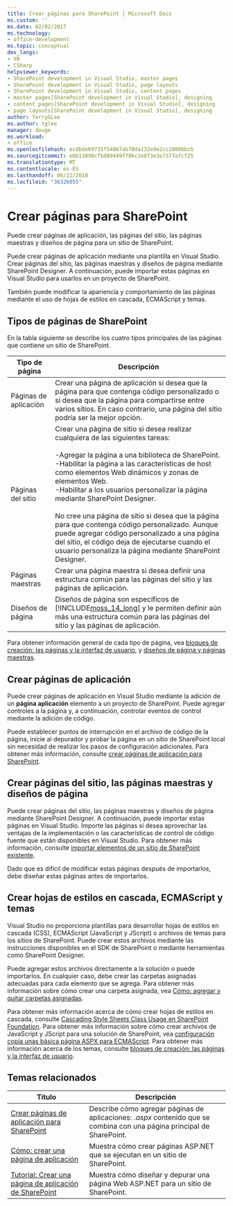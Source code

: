 ```yaml
---
title: Crear páginas para SharePoint | Microsoft Docs
ms.custom: ''
ms.date: 02/02/2017
ms.technology:
- office-development
ms.topic: conceptual
dev_langs:
- VB
- CSharp
helpviewer_keywords:
- SharePoint development in Visual Studio, master pages
- SharePoint development in Visual Studio, page layouts
- SharePoint development in Visual Studio, content pages
- master pages[SharePoint development in Visual Studio], designing
- content pages[SharePoint development in Visual Studio], designing
- page layouts[SharePoint development in Visual Studio], designing
author: TerryGLee
ms.author: tglee
manager: douge
ms.workload:
- office
ms.openlocfilehash: ecdbde69735f548b7ab70da132e9e2cc2080bbcb
ms.sourcegitcommit: e6b13898cfbd89449f786c2e8f3e3e7377afcf25
ms.translationtype: MT
ms.contentlocale: es-ES
ms.lasthandoff: 06/22/2018
ms.locfileid: "36326055"
---
```

# <a name="create-pages-for-sharepoint"></a>Crear páginas para SharePoint
  Puede crear páginas de aplicación, las páginas del sitio, las páginas maestras y diseños de página para un sitio de SharePoint.  
  
 Puede crear páginas de aplicación mediante una plantilla en Visual Studio. Crear páginas del sitio, las páginas maestras y diseños de página mediante SharePoint Designer. A continuación, puede importar estas páginas en Visual Studio para usarlos en un proyecto de SharePoint.  
  
 También puede modificar la apariencia y comportamiento de las páginas mediante el uso de hojas de estilos en cascada, ECMAScript y temas.  
  
## <a name="types-of-sharepoint-pages"></a>Tipos de páginas de SharePoint
 En la tabla siguiente se describe los cuatro tipos principales de las páginas que contiene un sitio de SharePoint.  
  
|Tipo de página|Descripción|  
|---------------|-----------------|  
|Páginas de aplicación|Crear una página de aplicación si desea que la página para que contenga código personalizado o si desea que la página para compartirse entre varios sitios. En caso contrario, una página del sitio podría ser la mejor opción.|  
|Páginas del sitio|Crear una página de sitio si desea realizar cualquiera de las siguientes tareas:<br /><br /> -Agregar la página a una biblioteca de SharePoint.<br />-Habilitar la página a las características de host como elementos Web dinámicos y zonas de elementos Web.<br />-Habilitar a los usuarios personalizar la página mediante SharePoint Designer.<br /><br /> No cree una página de sitio si desea que la página para que contenga código personalizado. Aunque puede agregar código personalizado a una página del sitio, el código deja de ejecutarse cuando el usuario personaliza la página mediante SharePoint Designer.|  
|Páginas maestras|Crear una página maestra si desea definir una estructura común para las páginas del sitio y las páginas de aplicación.|  
|Diseños de página|Diseños de página son específicos de [!INCLUDE[moss_14_long](../sharepoint/includes/moss-14-long-md.md)] y le permiten definir aún más una estructura común para las páginas del sitio y las páginas de aplicación.|  
  
 Para obtener información general de cada tipo de página, vea [bloques de creación: las páginas y la interfaz de usuario](http://go.microsoft.com/fwlink/?LinkID=182095), y [diseños de página y páginas maestras](http://go.microsoft.com/fwlink/?LinkID=182096).  
  
## <a name="create-application-pages"></a>Crear páginas de aplicación
 Puede crear páginas de aplicación en Visual Studio mediante la adición de un **página aplicación** elemento a un proyecto de SharePoint. Puede agregar controles a la página y, a continuación, controlar eventos de control mediante la adición de código.  
  
 Puede establecer puntos de interrupción en el archivo de código de la página, inicie al depurador y probar la página en un sitio de SharePoint local sin necesidad de realizar los pasos de configuración adicionales. Para obtener más información, consulte [crear páginas de aplicación para SharePoint](../sharepoint/creating-application-pages-for-sharepoint.md).  
  
## <a name="create-site-pages-master-pages-and-page-layouts"></a>Crear páginas del sitio, las páginas maestras y diseños de página
 Puede crear páginas del sitio, las páginas maestras y diseños de página mediante SharePoint Designer. A continuación, puede importar estas páginas en Visual Studio. Importe las páginas si desea aprovechar las ventajas de la implementación o las características de control de código fuente que están disponibles en Visual Studio. Para obtener más información, consulte [importar elementos de un sitio de SharePoint existente](../sharepoint/importing-items-from-an-existing-sharepoint-site.md).  
  
 Dado que es difícil de modificar estas páginas después de importarlos, debe diseñar estas páginas antes de importarlos.  
  
## <a name="create-cascading-style-sheets-ecmascript-and-themes"></a>Crear hojas de estilos en cascada, ECMAScript y temas
 Visual Studio no proporciona plantillas para desarrollar hojas de estilos en cascada (CSS), ECMAScript (JavaScript y JScript) o archivos de temas para los sitios de SharePoint. Puede crear estos archivos mediante las instrucciones disponibles en el SDK de SharePoint o mediante herramientas como SharePoint Designer.  
  
 Puede agregar estos archivos directamente a la solución o puede importarlos. En cualquier caso, debe crear las carpetas asignadas adecuadas para cada elemento que se agrega. Para obtener más información sobre cómo crear una carpeta asignada, vea [Cómo: agregar y quitar carpetas asignadas](../sharepoint/how-to-add-and-remove-mapped-folders.md).  
  
 Para obtener más información acerca de cómo crear hojas de estilos en cascada, consulte [Cascading Style Sheets Class Usage en SharePoint Foundation](http://go.microsoft.com/fwlink/?LinkID=182098). Para obtener más información sobre cómo crear archivos de JavaScript y JScript para una solución de SharePoint, vea [configuración copia unas básica página ASPX para ECMAScript](http://go.microsoft.com/fwlink/?LinkID=182099). Para obtener más información acerca de los temas, consulte [bloques de creación: las páginas y la interfaz de usuario](http://go.microsoft.com/fwlink/?LinkID=182095).  
  
## <a name="related-topics"></a>Temas relacionados
  
|Título|Descripción|  
|-----------|-----------------|  
|[Crear páginas de aplicación para SharePoint](../sharepoint/creating-application-pages-for-sharepoint.md)|Describe cómo agregar páginas de aplicaciones: *.aspx* contenido que se combina con una página principal de SharePoint.|  
|[Cómo: crear una página de aplicación](../sharepoint/how-to-create-an-application-page.md)|Muestra cómo crear páginas ASP.NET que se ejecutan en un sitio de SharePoint.|  
|[Tutorial: Crear una página de aplicación de SharePoint](../sharepoint/walkthrough-creating-a-sharepoint-application-page.md)|Muestra cómo diseñar y depurar una página Web ASP.NET para un sitio de SharePoint.|  
  
